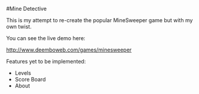 #Mine Detective

This is my attempt to re-create the popular MineSweeper game but with my own twist. 

You can see the live demo here:

http://www.deemboweb.com/games/minesweeper

Features yet to be implemented:
* Levels
* Score Board
* About
